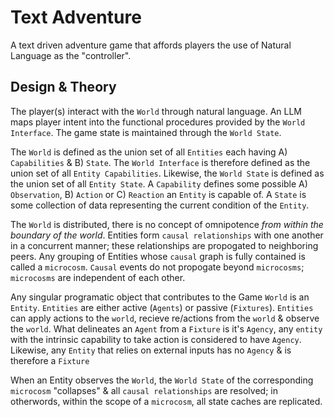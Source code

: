 # Text Adventure

A text driven adventure game that affords players the use of Natural Language as the "controller".

## Design & Theory

The player(s) interact with the `World` through natural language. An LLM maps player intent into the functional procedures provided by the `World Interface`. The game state is maintained through the `World State`.

The `World` is defined as the union set of all `Entities` each having A) `Capabilities` & B) `State`. The `World Interface` is therefore defined as the union set of all `Entity Capabilities`. Likewise, the `World State` is defined as the union set of all `Entity State`. A `Capability` defines some possible A) `Observation`, B) `Action` or C) `Reaction` an `Entity` is capable of. A `State` is some collection of data representing the current condition of the `Entity`.

The `World` is distributed, there is no concept of omnipotence *from within the boundary of the world*. Entities form `causal relationships` with one another in a concurrent manner; these relationships are propogated to neighboring peers. Any grouping of Entities whose `causal` graph is fully contained is called a `microcosm`. `Causal` events do not propogate beyond `microcosms`; `microcosms` are independent of each other.

Any singular programatic object that contributes to the Game `World` is an `Entity`. `Entities` are either active (`Agents`) or passive (`Fixtures`). `Entities` can apply actions to the `world`, recieve re/actions from the `world` & observe the `world`. What delineates an `Agent` from a `Fixture` is it's `Agency`, any `entity` with the intrinsic capability to take action is considered to have `Agency`. Likewise, any `Entity` that relies on external inputs has no `Agency` & is therefore a `Fixture`

When an Entity observes the `World`, the `World State` of the corresponding `microcosm` "collapses" & all `causal relationships` are resolved; in otherwords, within the scope of a `microcosm`, all state caches are replicated.
